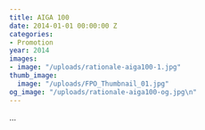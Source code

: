 ```yaml
---
title: AIGA 100
date: 2014-01-01 00:00:00 Z
categories:
- Promotion
year: 2014
images:
- image: "/uploads/rationale-aiga100-1.jpg"
thumb_image:
  image: "/uploads/FPO_Thumbnail_01.jpg"
og_image: "/uploads/rationale-aiga100-og.jpg\n"
---
```


...